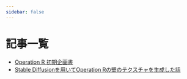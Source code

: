 ```yaml
---
sidebar: false
---
```


# 記事一覧

- [Operation R 初期企画書](OperationR-proposal.html)
- [Stable Diffusionを用いてOperation Rの壁のテクスチャを生成した話](OperationR-StableDiffusion)